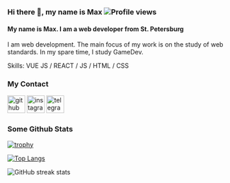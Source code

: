 ### Hi there 👋, my name is Max ![Profile views](https://gpvc.arturio.dev/MaxWatson94)  
#### My name is Max. I am a web developer from St. Petersburg
I am web development. The main focus of my work is on the study of web standards. In my spare time, I study GameDev.

Skills: VUE JS / REACT / JS / HTML / CSS


### My Contact
[<img src='https://github.githubassets.com/images/modules/logos_page/Octocat.png' alt='github' height='40'>](https://github.com/MaxWatson94)  [<img src='https://upload.wikimedia.org/wikipedia/commons/thumb/e/e7/Instagram_logo_2016.svg/800px-Instagram_logo_2016.svg.png' alt='instagram' height='40'>](https://www.instagram.com/maxwatsonn/)  [<img src='https://upload.wikimedia.org/wikipedia/commons/thumb/8/83/Telegram_2019_Logo.svg/1024px-Telegram_2019_Logo.svg.png' alt='telegram' height='40'>](https://t.me/MaxWatson)  

### Some Github Stats
[![trophy](https://github-profile-trophy.vercel.app/?username=MaxWatson94)](https://github.com/ryo-ma/github-profile-trophy)

[![Top Langs](https://github-readme-stats.vercel.app/api/top-langs/?username=MaxWatson94)](https://github.com/anuraghazra/github-readme-stats)

![GitHub streak stats](https://github-readme-streak-stats.herokuapp.com/?user=MaxWatson94)  

